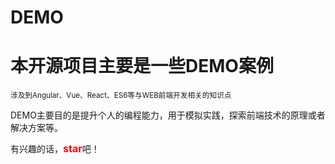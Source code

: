 # DEMO
<h1>本开源项目主要是一些DEMO案例</h1>
<small>涉及到Angular、Vue、React、ES6等与WEB前端开发相关的知识点</small>
<p>DEMO主要目的是提升个人的编程能力，用于模拟实践，探索前端技术的原理或者解决方案等。</p>
<p>有兴趣的话，<span style="color: #f00;font-size: 16px;font-weight: bold;">star</span>吧！</p>
